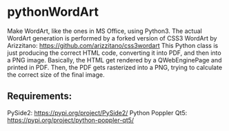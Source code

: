# pythonWordArt

Make WordArt, like the ones in MS Office, using Python3.
The actual WordArt generation is performed by a forked version of CSS3 WordArt by Arizzitano: https://github.com/arizzitano/css3wordart
This Python class is just producing the correct HTML code, converting it into PDF, and then into a PNG image. Basically, the HTML get rendered by a QWebEnginePage and printed in PDF. Then, the PDF gets rasterized into a PNG, trying to calculate the correct size of the final image.

## Requirements: 
PySide2: https://pypi.org/project/PySide2/
Python Poppler Qt5: https://pypi.org/project/python-poppler-qt5/


